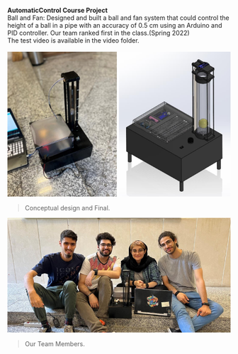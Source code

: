 **AutomaticControl Course Project** <br />
Ball and Fan: Designed and built a ball and fan system that could control the height of a ball in a pipe with an accuracy of 0.5 cm using an Arduino and PID controller. Our team ranked first in the class.(Spring 2022) <br />
The test video is available in the video folder.<br /><br />
![](https://github.com/Sinakzm1379/AutomaticControl_Course_Project/blob/main/Pictures/Design%20and%20Final.png)

> Conceptual design and Final.

![](https://github.com/Sinakzm1379/AutomaticControl_Course_Project/blob/main/Pictures/Team.png)

> Our Team Members.
